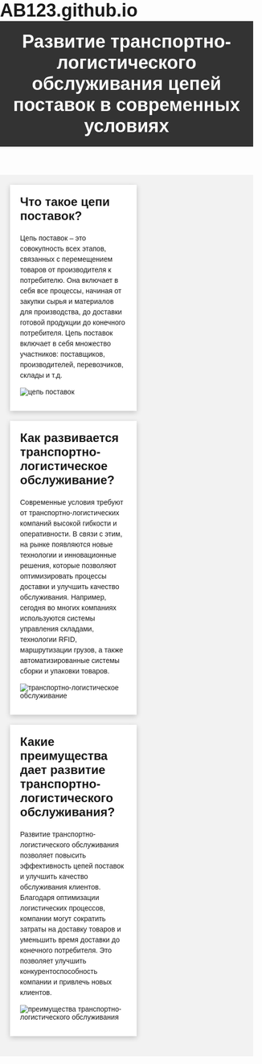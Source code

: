 # AB123.github.io
<!DOCTYPE html>
<html>
<head>
 <title>Развитие транспортно-логистического обслуживания цепей поставок в современных условиях</title>
 <meta charset="utf-8">
 <meta name="viewport" content="width=device-width, initial-scale=1.0">
 <style type="text/css">
  body {
   font-family: Arial, sans-serif;
   margin: 0;
   padding: 0;
  }
  header {
   background-color: #333;
   color: #fff;
   padding: 20px;
   text-align: center;
  }
  h1 {
   margin: 0;
   font-size: 36px;
  }
  main {
   padding: 20px;
   display: flex;
   flex-wrap: wrap;
   justify-content: space-between;
   align-items: center;
   background-color: #f2f2f2;
  }
  article {
   flex-basis: calc(50% - 20px);
   margin-bottom: 20px;
   background-color: #fff;
   padding: 20px;
   box-shadow: 0px 3px 10px rgba(0,0,0,0.2);
  }
  h2 {
   font-size: 24px;
   margin-top: 0;
  }
  p {
   margin-top: 0;
   line-height: 1.5;
  }
  img {
   max-width: 100%;
   height: auto;
   margin-bottom: 10px;
  }
 </style>
</head>
<body>
 <header>
  <h1>Развитие транспортно-логистического обслуживания цепей поставок в современных условиях</h1>
 </header>
 <main>
  <article>
   <h2>Что такое цепи поставок?</h2>
   <p>Цепь поставок – это совокупность всех этапов, связанных с перемещением товаров от производителя к потребителю. Она включает в себя все процессы, начиная от закупки сырья и материалов для производства, до доставки готовой продукции до конечного потребителя. Цепь поставок включает в себя множество участников: поставщиков, производителей, перевозчиков, склады и т.д.</p>
   <img src="https://cdn.pixabay.com/photo/2016/11/21/12/55/chain-1845905_960_720.jpg" alt="цепь поставок">
  </article>
  <article>
   <h2>Как развивается транспортно-логистическое обслуживание?</h2>
   <p>Современные условия требуют от транспортно-логистических компаний высокой гибкости и оперативности. В связи с этим, на рынке появляются новые технологии и инновационные решения, которые позволяют оптимизировать процессы доставки и улучшить качество обслуживания. Например, сегодня во многих компаниях используются системы управления складами, технологии RFID, маршрутизации грузов, а также автоматизированные системы сборки и упаковки товаров.</p>
   <img src="https://cdn.pixabay.com/photo/2016/03/09/09/22/shipping-1245758_960_720.jpg" alt="транспортно-логистическое обслуживание">
  </article>
  <article>
   <h2>Какие преимущества дает развитие транспортно-логистического обслуживания?</h2>
   <p>Развитие транспортно-логистического обслуживания позволяет повысить эффективность цепей поставок и улучшить качество обслуживания клиентов. Благодаря оптимизации логистических процессов, компании могут сократить затраты на доставку товаров и уменьшить время доставки до конечного потребителя. Это позволяет улучшить конкурентоспособность компании и привлечь новых клиентов.</p>
   <img src="https://cdn.pixabay.com/photo/2017/05/09/13/33/business-2294384_960_720.jpg" alt="преимущества транспортно-логистического обслуживания">
  </article>
 </main>
</body>
</html>
